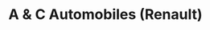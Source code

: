 ---
title: "A & C Automobiles (Renault)"
url: /saint-symphorien-sur-coise/a-und-c-automobiles-renault/
shop: Autowerkstatt
---